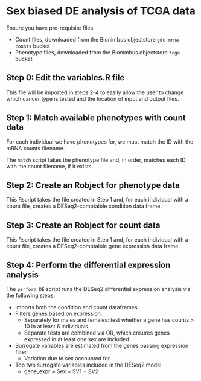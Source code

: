 # Sex biased DE analysis of TCGA data

Ensure you have pre-requisite files:

* Count files, downloaded from the Bionimbus objectstore `gdc-mrna-counts` bucket
* Phenotype files, downloaded from the Bionimbus objectstore `tcga` bucket

## Step 0: Edit the variables.R file

This file will be imported in steps 2-4 to easily allow the user to change which cancer type is tested and the location of input and output files.

## Step 1: Match available phenotypes with count data

For each individual we have phenotypes for, we must match the ID with the mRNA counts filename.

The `match` script takes the phenotype file and, in order, matches each ID with the count filename, if it exists.

## Step 2: Create an Robject for phenotype data

This Rscript takes the file created in Step 1 and, for each individual with a count file, creates a DESeq2-comptaible condition data frame.

## Step 3: Create an Robject for count data

This Rscript takes the file created in Step 1 and, for each individual with a count file, creates a DESeq2-comptaible gene expression data frame.

## Step 4: Perform the differential expression analysis

The `perform_DE` script runs the DESeq2 differential expression analysis via the following steps:

* Imports both the condition and count dataframes
* Filters genes based on expression.
  * Separately for males and females: test whether a gene has counts > 10 in at least 6 individuals
  * Separate tests are combined via OR, which ensures genes expressed in at least one sex are included
* Surrogate variables are estimated from the genes passing expression filter
  * Variation due to sex accounted for
* Top two surrogate variables included in the DESeq2 model
  * gene\_expr ~ Sex + SV1 + SV2
